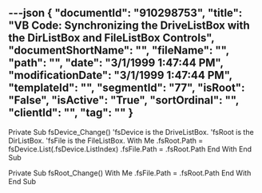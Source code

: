 ---json
{
  "documentId": "910298753",
  "title": "VB Code: Synchronizing the DriveListBox with the DirListBox and FileListBox Controls",
  "documentShortName": "",
  "fileName": "",
  "path": "",
  "date": "3/1/1999 1:47:44 PM",
  "modificationDate": "3/1/1999 1:47:44 PM",
  "templateId": "",
  "segmentId": "77",
  "isRoot": "False",
  "isActive": "True",
  "sortOrdinal": "",
  "clientId": "",
  "tag": ""
}
---

Private Sub fsDevice_Change()
    'fsDevice is the DriveListBox.
    'fsRoot is the DirListBox.
    'fsFile is the FileListBox.
    With Me
        .fsRoot.Path = fsDevice.List(.fsDevice.ListIndex)
        .fsFile.Path = .fsRoot.Path
    End With
End Sub

Private Sub fsRoot_Change()
    With Me
        .fsFile.Path = .fsRoot.Path
    End With
End Sub
